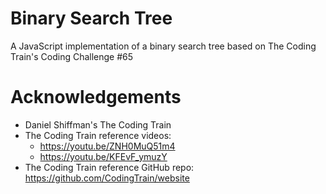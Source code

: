 # Binary Search Tree

A JavaScript implementation of a binary search tree based on The Coding Train's Coding Challenge #65

# Acknowledgements

-    Daniel Shiffman's The Coding Train
-    The Coding Train reference videos:
     -    https://youtu.be/ZNH0MuQ51m4
     -    https://youtu.be/KFEvF_ymuzY
-    The Coding Train reference GitHub repo: https://github.com/CodingTrain/website
